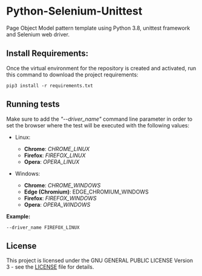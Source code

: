 # Python-Selenium-Unittest
Page Object Model pattern template using Python 3.8, unittest framework and Selenium web driver.

## Install Requirements:
Once the virtual environment for the repository is created and activated, run this command to download the project 
requirements: 
``` 
pip3 install -r requirements.txt 
```

## Running tests
Make sure to add the *"--driver_name"* command line parameter in order to set the browser where the test will be executed 
with the following values:

 - Linux:
    - **Chrome**: *CHROME_LINUX*
    - **Firefox**: *FIREFOX_LINUX*
    - **Opera**: *OPERA_LINUX*
 
 - Windows:
    - **Chrome**: *CHROME_WINDOWS*
    - **Edge (Chromium)**: EDGE_CHROMIUM_WINDOWS
    - **Firefox**: *FIREFOX_WINDOWS*
    - **Opera**: *OPERA_WINDOWS*

**Example:**
``` 
--driver_name FIREFOX_LINUX
```

## License
This project is licensed under the GNU GENERAL PUBLIC LICENSE Version 3 - see the [LICENSE](LICENSE) file for details.